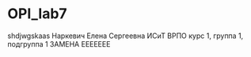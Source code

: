 # OPI_lab7
shdjwgskaas
Наркевич
Елена
Сергеевна
ИСиТ
ВРПО
курс 1, группа 1, подгруппа 1
ЗАМЕНА ЕЕЕЕЕЕЕ
